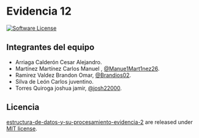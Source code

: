 # Evidencia 12

[![Software License](https://img.shields.io/badge/license-MIT-brightgreen.svg)](LICENSE)

## Integrantes del equipo
- Arriaga Calderón Cesar Alejandro.
- Martínez Martínez Carlos Manuel , [@Manue1Mart1nez26](https://github.com/Manue1Mart1nez26).
- Ramirez Valdez Brandon Omar, [@Brandios02](https://github.com/Brandios02).
- Silva de León Carlos juventino.
- Torres Quiroga joshua jamir, [@josh22000](https://github.com/josh22000).


## Licencia

[estructura-de-datos-y-su-procesamiento-evidencia-2](https://github.com/Manue1Mart1nez26/Estructura_de_datos_y_su_procesamiento-Evidencia_2) are released under [MIT license](https://github.com/Manue1Mart1nez26/estructura-de-datos-y-su-procesamiento-evidencia-1/blob/main/LICENSE).

